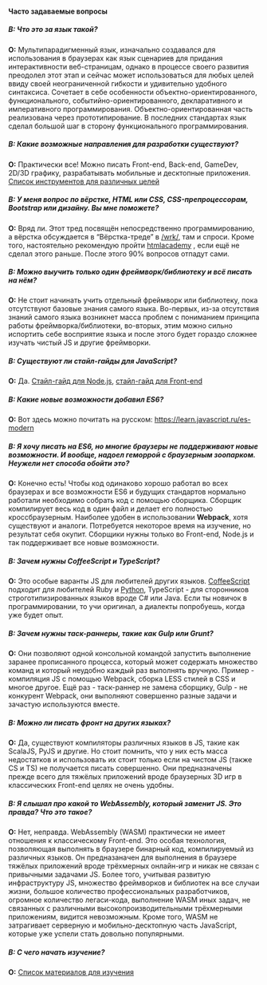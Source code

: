 #### Часто задаваемые вопросы

##### **В:** Что это за язык такой?
**О:**  Мультипарадигменный язык, изначально создавался для использования в браузерах как язык сценариев для придания интерактивности веб-страницам, однако в процессе своего развития преодолел этот этап и сейчас может использоваться для любых целей ввиду своей неограниченной гибкости и удивительно удобного синтаксиса. Сочетает в себе особенности объектно-ориентированного, функционального, событийно-ориентированного, декларативного и императивного программирования. Объектно-ориентированная часть реализована через прототипирование. В последних стандартах язык сделал большой шаг в сторону функционального программирования.

##### **В:** Какие возможные направления для разработки существуют?
**О:** Практически все! Можно писать Front-end, Back-end, GameDev, 2D/3D графику, разрабатывать мобильные и десктопные приложения. [Список инструментов для различных целей](https://github.com/xxxwww/js-thread/blob/master/Wiki/tools.md)

##### **В:** У меня вопрос по вёрстке, HTML или CSS, CSS-препроцессорам, Bootstrap или дизайну. Вы мне поможете?
**О:** Вряд ли. Этот тред посвящён непосредственно программированию, а вёрстка обсуждается в “Вёрстка-треде” в [/wrk/](http://2ch.hk/wrk/), там и спроси. Кроме того, настоятельно рекомендую пройти [htmlacademy](https://htmlacademy.ru/) , если ещё не сделал этого раньше. После этого 90% вопросов отпадут сами.

##### **В:** Можно выучить только один фреймворк/библиотеку и всё писать на нём?
**О:** Не стоит начинать учить отдельный фреймворк или библиотеку, пока отсутствуют базовые знания самого языка. Во-первых, из-за отсутствия знаний самого языка возникнет масса проблем с пониманием принципа работы фреймворка/библиотеки, во-вторых, этим можно сильно испортить себе восприятие языка и после этого будет гораздо сложнее изучать чистый JS и другие фреймворки.

##### **В:** Существуют ли стайл-гайды для JavaScript?
**О:** Да.
[Стайл-гайд для Node.js](https://github.com/felixge/node-style-guide), 
[стайл-гайд для Front-end](http://www.w3schools.com/js/js_conventions.asp)

##### **В:** Какие новые возможности добавил ES6?
**О:** Вот здесь можно почитать на русском: https://learn.javascript.ru/es-modern

##### **В:** Я хочу писать на ES6, но многие браузеры не поддерживают новые возможности. И вообще, надоел геморрой с браузерным зоопарком. Неужели нет способа обойти это?
**О:** Конечно есть! Чтобы код одинаково хорошо работал во всех браузерах и все возможности ES6 и будущих стандартов нормально работали необходимо собрать код с помощью сборщика. Сборщик компилирует весь код в один файл и делает его полностью кроссбраузерным. Наиболее удобен в использовании **Webpack**,  хотя существуют и аналоги. Потребуется некоторое время на изучение, но результат себя окупит. Сборщики нужны только во Front-end, Node.js и так поддерживает все новые возможности.

##### **В:** Зачем нужны CoffeeScript и TypeScript?
**О:** Это особые варанты JS для любителей других языков. [CoffeeScript](https://coffeescript.org/) подходит для любителей Ruby и [Python](https://www.scaler.com/topics/python/), TypeScript - для сторонников строготипизированных языков вроде C# или Java. Если ты новичок в программировании, то учи оригинал, а диалекты попробуешь, когда уже будет опыт.

##### **В:** Зачем нужны таск-раннеры, такие как Gulp или Grunt?
**О:** Они позволяют одной консольной командой запустить выполнение заранее прописанного процесса, который может содержать множество команд и который неудобно каждый раз выполнять вручную. Пример - компиляция JS с помощью Webpack, сборка LESS стилей в CSS и многое другое. Ещё раз - таск-раннер не замена сборщику, Gulp - не конкурент Webpack, они выполняют совершенно разные задачи и зачастую используются вместе.

##### **В:** Можно ли писать фронт на других языках?
**О:** Да, существуют компиляторы различных языков в JS, такие как ScalaJS, PyJS и другие. Но стоит помнить, что у них есть масса недостатков и использовать их стоит только если на чистом JS (также CS и TS) не получается писать совершенно. Они предназначены прежде всего для тяжёлых приложений вроде браузерных 3D игр в классических Front-end целях не очень удобны.

##### **В:** Я слышал про какой то WebAssembly, который заменит JS. Это правда? Что это такое?
**О:** Нет, неправда. WebAssembly (WASM) практически не имеет отношения к классическому Front-end. Это особая технология, позволяющая выполнять в браузере бинарный код, компилируемый из различных языков. Он предназаначен для выполнения в браузере тяжёлых приложений вроде трёхмерных онлайн-игр и никак не связан с привычными задачами JS. Более того, учитывая развитую инфраструктуру JS, множество фреймворков и библиотек на все случаи жизни, большое количество профессиональных разработчиков, огромное количество легаси-кода, выполнение WASM иных задач, не связанных с различными высокопроизводительными трёхмерными приложениям, видится невозможным. Кроме того, WASM не затрагивает серверную и мобильно-десктопную часть JavaScript, которые уже успели стать довольно популярными.

##### **В:** С чего начать изучение?
**О:** [Список материалов для изучения](https://github.com/xxxwww/js-thread/blob/master/Wiki/learn.md)
